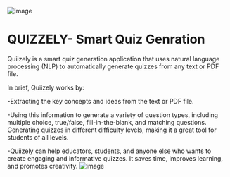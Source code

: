 ![image](https://github.com/samarth-17/Quizzely-Smart-Quiz-genration/assets/104029904/268ab0d2-e523-444d-9b9e-08723afeb3bc)

# QUIZZELY- Smart Quiz Genration
Quiizely is a smart quiz generation application that uses natural language processing (NLP) to automatically generate quizzes from any text or PDF file.

In brief, Quiizely works by:

-Extracting the key concepts and ideas from the text or PDF file.

-Using this information to generate a variety of question types, including multiple choice, true/false, fill-in-the-blank, and matching questions.
Generating quizzes in different difficulty levels, making it a great tool for students of all levels.

-Quiizely can help educators, students, and anyone else who wants to create engaging and informative quizzes. It saves time, improves learning, and promotes creativity.
![image](https://github.com/samarth-17/Quizzely-Smart-Quiz-genration/assets/104029904/1ae5ce9c-c5d4-43fc-95f7-e16892205aa0)

